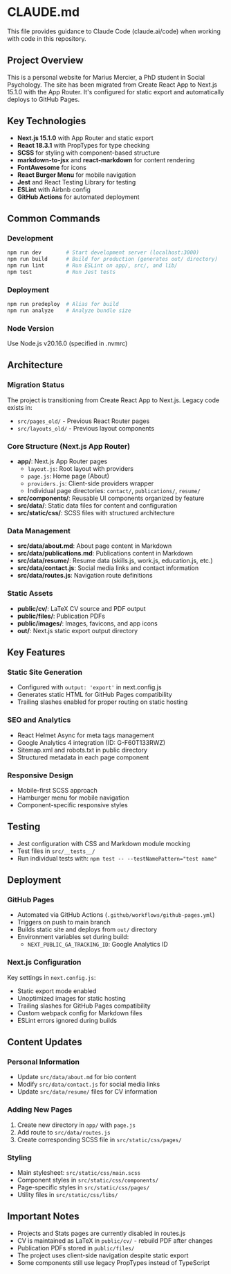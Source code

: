 # CLAUDE.md

This file provides guidance to Claude Code (claude.ai/code) when working with code in this repository.

## Project Overview

This is a personal website for Marius Mercier, a PhD student in Social Psychology. The site has been migrated from Create React App to Next.js 15.1.0 with the App Router. It's configured for static export and automatically deploys to GitHub Pages.

## Key Technologies

- **Next.js 15.1.0** with App Router and static export
- **React 18.3.1** with PropTypes for type checking
- **SCSS** for styling with component-based structure
- **markdown-to-jsx** and **react-markdown** for content rendering
- **FontAwesome** for icons
- **React Burger Menu** for mobile navigation
- **Jest** and React Testing Library for testing
- **ESLint** with Airbnb config
- **GitHub Actions** for automated deployment

## Common Commands

### Development
```bash
npm run dev        # Start development server (localhost:3000)
npm run build      # Build for production (generates out/ directory)
npm run lint       # Run ESLint on app/, src/, and lib/
npm test           # Run Jest tests
```

### Deployment
```bash
npm run predeploy  # Alias for build
npm run analyze    # Analyze bundle size
```

### Node Version
Use Node.js v20.16.0 (specified in .nvmrc)

## Architecture

### Migration Status
The project is transitioning from Create React App to Next.js. Legacy code exists in:
- `src/pages_old/` - Previous React Router pages
- `src/layouts_old/` - Previous layout components

### Core Structure (Next.js App Router)
- **app/**: Next.js App Router pages
  - `layout.js`: Root layout with providers
  - `page.js`: Home page (About)
  - `providers.js`: Client-side providers wrapper
  - Individual page directories: `contact/`, `publications/`, `resume/`
- **src/components/**: Reusable UI components organized by feature
- **src/data/**: Static data files for content and configuration
- **src/static/css/**: SCSS files with structured architecture

### Data Management
- **src/data/about.md**: About page content in Markdown
- **src/data/publications.md**: Publications content in Markdown
- **src/data/resume/**: Resume data (skills.js, work.js, education.js, etc.)
- **src/data/contact.js**: Social media links and contact information
- **src/data/routes.js**: Navigation route definitions

### Static Assets
- **public/cv/**: LaTeX CV source and PDF output
- **public/files/**: Publication PDFs
- **public/images/**: Images, favicons, and app icons
- **out/**: Next.js static export output directory

## Key Features

### Static Site Generation
- Configured with `output: 'export'` in next.config.js
- Generates static HTML for GitHub Pages compatibility
- Trailing slashes enabled for proper routing on static hosting

### SEO and Analytics
- React Helmet Async for meta tags management
- Google Analytics 4 integration (ID: G-F60T133RWZ)
- Sitemap.xml and robots.txt in public directory
- Structured metadata in each page component

### Responsive Design
- Mobile-first SCSS approach
- Hamburger menu for mobile navigation
- Component-specific responsive styles

## Testing

- Jest configuration with CSS and Markdown module mocking
- Test files in `src/__tests__/`
- Run individual tests with: `npm test -- --testNamePattern="test name"`

## Deployment

### GitHub Pages
- Automated via GitHub Actions (`.github/workflows/github-pages.yml`)
- Triggers on push to main branch
- Builds static site and deploys from `out/` directory
- Environment variables set during build:
  - `NEXT_PUBLIC_GA_TRACKING_ID`: Google Analytics ID

### Next.js Configuration
Key settings in `next.config.js`:
- Static export mode enabled
- Unoptimized images for static hosting
- Trailing slashes for GitHub Pages compatibility
- Custom webpack config for Markdown files
- ESLint errors ignored during builds

## Content Updates

### Personal Information
- Update `src/data/about.md` for bio content
- Modify `src/data/contact.js` for social media links
- Update `src/data/resume/` files for CV information

### Adding New Pages
1. Create new directory in `app/` with `page.js`
2. Add route to `src/data/routes.js`
3. Create corresponding SCSS file in `src/static/css/pages/`

### Styling
- Main stylesheet: `src/static/css/main.scss`
- Component styles in `src/static/css/components/`
- Page-specific styles in `src/static/css/pages/`
- Utility files in `src/static/css/libs/`

## Important Notes

- Projects and Stats pages are currently disabled in routes.js
- CV is maintained as LaTeX in `public/cv/` - rebuild PDF after changes
- Publication PDFs stored in `public/files/`
- The project uses client-side navigation despite static export
- Some components still use legacy PropTypes instead of TypeScript